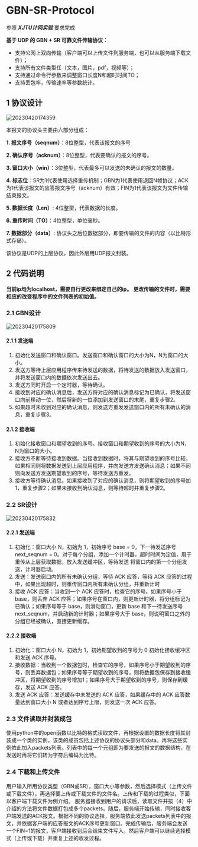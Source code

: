 # GBN-SR-Protocol

参照 ***XJTU计网实验*** 要求完成

**基于 UDP 的 GBN + SR 可靠文件传输协议：**

- 支持公网上双向传输（客户端可以上传文件到服务端，也可以从服务端下载文件）；
- 支持所有文件类型任（文本，图片，pdf，视频等）；
- 支持通过命令行参数来调整窗口长度N和超时时间TO；
- 支持丢包率，传输速率等参数统计。

## 1 协议设计

![20230420174359](https://cdn.jsdelivr.net/gh/Li-Jinsong/PicGo/20230420174359.png)

本报文的协议头主要由六部分组成：

**1. 报文序号（seqnum）**：8位整型，代表该报文的序号

**2. 确认序号（acknum）**：8位整型，代表要确认的报文的序号。

**3. 窗口大小（win）**：3位整型，代表最多可以发送的未确认的报文的数量。

**4. 标志位**：SR为1代表使用选择重传机制；GBN为1代表使用退回N帧协议；ACK为1代表该报文的应答报文序号（acknum）有效；FIN为1代表该报文为文件传输结束报文。

**5. 数据长度（Len）**: 4位整型，代表数据的长度。

**6. 重传时间（TO）**：4位整型，单位毫秒。

**7. 数据部分（data）**: 协议头之后位数据部分，即要传输的文件的内容（以比特形式存储）。

该协议是UDP的上层协议，因此外层用UDP报文封装。

## 2 代码说明

**当前ip均为localhost，需要自行更改来绑定自己的ip。**
**更改传输的文件时，需要相应的改变程序中的文件列表的初始值。**

### 2.1 GBN设计

![20230420175809](https://cdn.jsdelivr.net/gh/Li-Jinsong/PicGo/20230420175809.png)

#### 2.1.1 发送端

1. 初始化发送窗口和确认窗口。发送窗口和确认窗口的大小为N，N为窗口的大小。
2. 发送方等待上层应用程序传来待发送的数据，将待发送的数据放入发送窗口，并将发送窗口内的数据依次发送出去。
3. 发送方同时开启一个定时器，等待确认。
4. 接收到对应的确认消息后，发送方将对应的确认消息标记为已确认，将发送窗口向前移动一位，然后将新的一位添加到发送窗口的末尾，重复步骤2。
5. 如果超时未收到对应的确认消息，则发送方重发发送窗口内的所有未确认的消息，重复步骤3。

#### 2.1.2 接收端

1. 初始化接收窗口和期望收到的序号。接收窗口和期望收到的序号的大小为N，N为窗口的大小。
2. 接收方不断等待接收到数据。当接收到数据时，将其与期望收到的序号比较，如果相同则将数据发送到上层应用程序，并向发送方发送确认消息；如果不同则向发送方发送期望收到的序号，等待发送方重发。
3. 接收方等待确认消息。如果接收到了对应的确认消息，则将期望收到的序号加1，重复步骤2；如果未接收到确认消息，则等待超时并重复步骤2。

### 2.2 SR设计

![20230420175832](https://cdn.jsdelivr.net/gh/Li-Jinsong/PicGo/20230420175832.png)

#### 2.2.1 发送端

1. 初始化：窗口大小 N，初始为 1，初始序号 base = 0，下一待发送序号 next_seqnum = 0。对于每个分组，添加一个计时器，超时时间为定值，用于重传从上层获取数据，放入发送缓冲区，等待发送
将窗口内的第一个分组发送，计时器启动。
2. 发送：发送窗口内的所有未确认分组，等待 ACK 应答，等待 ACK 应答的过程中，如果出现超时，则重传窗口内所有未确认分组，并重新计时
3. 接收 ACK 应答：当收到一个 ACK 应答时，检查它的序号。如果序号小于 base，则丢弃 ACK 应答；如果序号在窗口内，则更新计时器，将分组标记为已确认；如果序号等于 base，则滑动窗口，更新 base 和下一待发送序号 next_seqnum，并启动新的计时器；如果序号大于 base，则说明窗口之外的分组已经被确认，直接更新缓存。

#### 2.2.2 接收端

1. 初始化：窗口大小 N，初始为 1，初始期望收到的序号为 0
初始化接收缓冲区和发送 ACK 序号。
2. 接收数据：当收到一个数据包时，检查它的序号，如果序号小于期望收到的序号，则丢弃数据包；如果序号等于期望收到的序号，则将数据包保存到接收缓冲区，将期望收到的序号增加1；如果序号大于期望收到的序号，则保存到缓存，发送 ACK 应答。
3. 发送 ACK 应答：发送缓存中未发送的 ACK 应答，如果缓存中的 ACK 应答数量达到窗口大小 N 或者达到序号上限，则发送一次 ACK 应答。

### 2.3 文件读取并封装成包

使用python中的open函数以比特的格式读取文件，再根据设置的数据长度将其封装成一个类的实例，该类的成员包括上述协议的协议头部分和data。再将这些实例依此加入packets列表。列表中的每一个元组即为要发送的报文的数据结构，在发送时再将它们转为字符后编码为比特。

### 2.4 下载和上传文件

用户输入所用协议类型（GBN或SR），窗口大小等参数，然后选择模式（上传文件或下载文件），再选择要上传或下载文件的文件名。上传和下载的过程类似，下面以客户端下载文件为例介绍。
服务器接收到用户的请求后，读取文件并按（4）中介绍的方法将文件数据打包成多个packets。随后，服务端开始传输，同时接收客户端发送的ACK报文。根据不同的协议选择，服务端依此发送packets列表中的报文，并依据客户端的应答报文的ACK序号更新窗口。完成传输后，服务端会发送一个FIN=1的报文，客户端接收到后会结束文件写入。然后客户端可以继续选择模式（上传或下载）并重复上述的收发过程。
